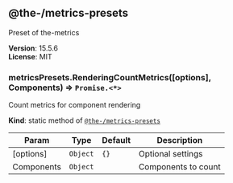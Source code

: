 <!--- Code generated by @the-/script-doc. DO NOT EDIT. -->

<a name="module_@the-/metrics-presets"></a>

## @the-/metrics-presets
Preset of the-metrics

**Version**: 15.5.6  
**License**: MIT  
<a name="module_@the-/metrics-presets.RenderingCountMetrics"></a>

### metricsPresets.RenderingCountMetrics([options], Components) ⇒ <code>Promise.&lt;\*&gt;</code>
Count metrics for component rendering

**Kind**: static method of [<code>@the-/metrics-presets</code>](#module_@the-/metrics-presets)  

| Param | Type | Default | Description |
| --- | --- | --- | --- |
| [options] | <code>Object</code> | <code>{}</code> | Optional settings |
| Components | <code>Object</code> |  | Components to count |

